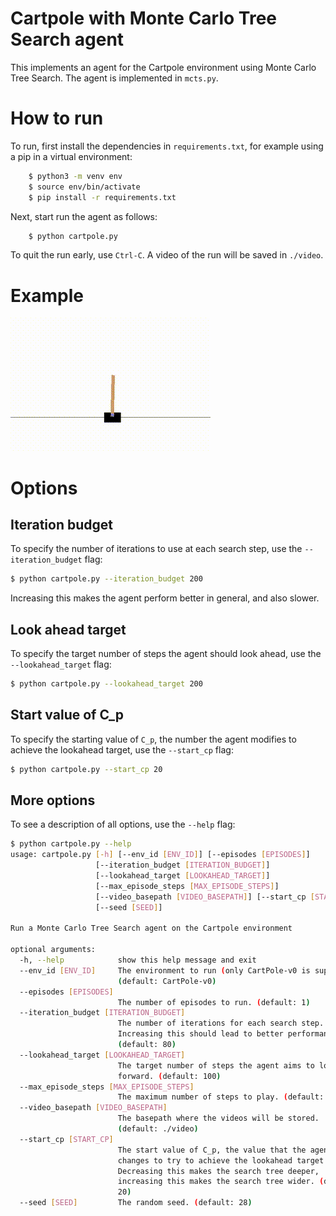 # Cartpole with Monte Carlo Tree Search agent

This implements an agent for the Cartpole environment using Monte Carlo Tree Search. The agent is implemented in `mcts.py`.

# How to run

To run, first install the dependencies in `requirements.txt`, for example using a pip in a virtual environment:

```bash
	$ python3 -m venv env
	$ source env/bin/activate
	$ pip install -r requirements.txt
```

Next, start run the agent as follows:

```bash
	$ python cartpole.py
```

To quit the run early, use `Ctrl-C`. A video of the run will be saved in `./video`.

# Example

![Example run](img/example.gif)

# Options

## Iteration budget

To specify the number of iterations to use at each search step, use the `--iteration_budget` flag:

```bash
$ python cartpole.py --iteration_budget 200
```

Increasing this makes the agent perform better in general, and also slower.

## Look ahead target

To specify the target number of steps the agent should look ahead, use the `--lookahead_target` flag:

```bash
$ python cartpole.py --lookahead_target 200
```

## Start value of C_p

To specify the starting value of `C_p`, the number the agent modifies to achieve the lookahead target, use the `--start_cp` flag:

```bash
$ python cartpole.py --start_cp 20
```

## More options

To see a description of all options, use the `--help` flag:

```bash
$ python cartpole.py --help
usage: cartpole.py [-h] [--env_id [ENV_ID]] [--episodes [EPISODES]]
                   [--iteration_budget [ITERATION_BUDGET]]
                   [--lookahead_target [LOOKAHEAD_TARGET]]
                   [--max_episode_steps [MAX_EPISODE_STEPS]]
                   [--video_basepath [VIDEO_BASEPATH]] [--start_cp [START_CP]]
                   [--seed [SEED]]

Run a Monte Carlo Tree Search agent on the Cartpole environment

optional arguments:
  -h, --help            show this help message and exit
  --env_id [ENV_ID]     The environment to run (only CartPole-v0 is supperted)
                        (default: CartPole-v0)
  --episodes [EPISODES]
                        The number of episodes to run. (default: 1)
  --iteration_budget [ITERATION_BUDGET]
                        The number of iterations for each search step.
                        Increasing this should lead to better performance.
                        (default: 80)
  --lookahead_target [LOOKAHEAD_TARGET]
                        The target number of steps the agent aims to look
                        forward. (default: 100)
  --max_episode_steps [MAX_EPISODE_STEPS]
                        The maximum number of steps to play. (default: 1500)
  --video_basepath [VIDEO_BASEPATH]
                        The basepath where the videos will be stored.
                        (default: ./video)
  --start_cp [START_CP]
                        The start value of C_p, the value that the agent
                        changes to try to achieve the lookahead target.
                        Decreasing this makes the search tree deeper,
                        increasing this makes the search tree wider. (default:
                        20)
  --seed [SEED]         The random seed. (default: 28)
```
